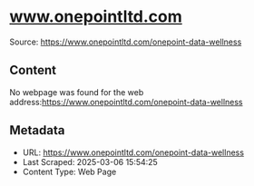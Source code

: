 # www.onepointltd.com

Source: https://www.onepointltd.com/onepoint-data-wellness

## Content

No webpage was found for the web address:https://www.onepointltd.com/onepoint-data-wellness

## Metadata

- URL: https://www.onepointltd.com/onepoint-data-wellness
- Last Scraped: 2025-03-06 15:54:25
- Content Type: Web Page
